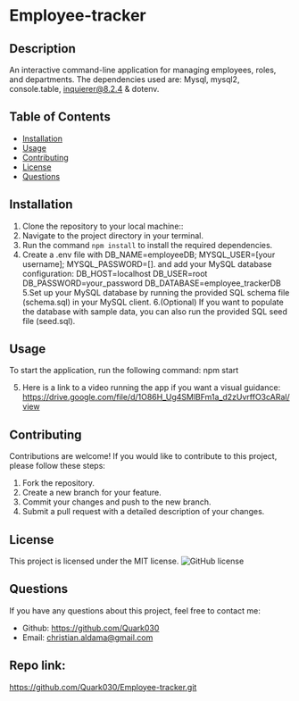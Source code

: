 # Employee-tracker


## Description

An interactive command-line application for managing employees, roles, and departments. 
The dependencies used are: Mysql, mysql2, console.table, inquierer@8.2.4 & dotenv.

## Table of Contents

- [Installation](#installation)
- [Usage](#usage)
- [Contributing](#contributing)
- [License](#license)
- [Questions](#questions)

## Installation

1. Clone the repository to your local machine:: 
2. Navigate to the project directory in your terminal.
3. Run the command `npm install` to install the required dependencies.
4. Create a .env file with DB_NAME=employeeDB; MYSQL_USER=[your username]; MYSQL_PASSWORD=[<PASSWORD>].
   and add your MySQL database configuration:
   DB_HOST=localhost
   DB_USER=root
   DB_PASSWORD=your_password
   DB_DATABASE=employee_trackerDB
5.Set up your MySQL database by running the provided SQL schema file (schema.sql) in your MySQL client.
6.(Optional) If you want to populate the database with sample data, you can also run the provided SQL seed file (seed.sql).

## Usage

To start the application, run the following command: npm start


5. Here is a link to a video running the app if you want a visual guidance: https://drive.google.com/file/d/1O86H_Ug4SMlBFm1a_d2zUvrffO3cARal/view

## Contributing

Contributions are welcome! If you would like to contribute to this project, please follow these steps:

1. Fork the repository.
2. Create a new branch for your feature.
3. Commit your changes and push to the new branch.
4. Submit a pull request with a detailed description of your changes.


## License

This project is licensed under the MIT license. 
![GitHub license](https://img.shields.io/badge/license-MIT-blue.svg)

## Questions

If you have any questions about this project, feel free to contact me:

- Github: https://github.com/Quark030
- Email: christian.aldama@gmail.com


## Repo link:
https://github.com/Quark030/Employee-tracker.git












